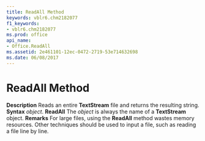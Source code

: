 ```yaml
---
title: ReadAll Method
keywords: vblr6.chm2182077
f1_keywords:
- vblr6.chm2182077
ms.prod: office
api_name:
- Office.ReadAll
ms.assetid: 2e461101-12ec-0472-2719-53e714632698
ms.date: 06/08/2017
---
```



# ReadAll Method



 **Description**
Reads an entire  **TextStream** file and returns the resulting string.
 **Syntax**
 _object_. **ReadAll**
The  _object_ is always the name of a **TextStream** object.
 **Remarks**
For large files, using the  **ReadAll** method wastes memory resources. Other techniques should be used to input a file, such as reading a file line by line.

